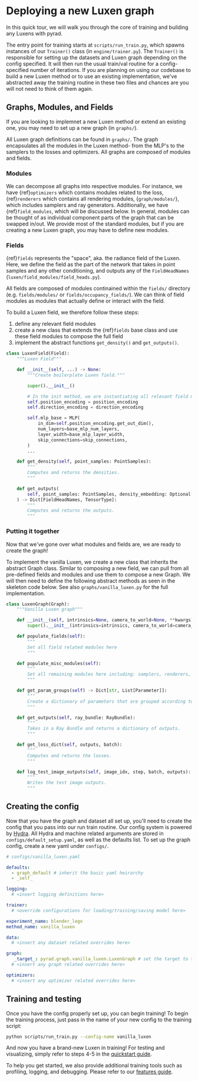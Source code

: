# Deploying a new Luxen graph

In this quick tour, we will walk you through the core of training and building any Luxens with pyrad.

The entry point for training starts at `scripts/run_train.py`, which spawns instances of our `Trainer()` class (in `engine/trainer.py`). The `Trainer()` is responsible for setting up the datasets and Luxen graph depending on the config specified. It will then run the usual train/val routine for a config-specified number of iterations. If you are planning on using our codebase to build a new Luxen method or to use an existing implementation, we've abstracted away the training routine in these two files and chances are you will not need to think of them again.

## Graphs, Modules, and Fields

If you are looking to implemnet a new Luxen method or extend an existing one, you may need to set up a new graph (in `graphs/`).

All Luxen graph definitions can be found in `graphs/`. The graph encapsulates all the modules in the Luxen method- from the MLP's to the samplers to the losses and optimizers. All graphs are composed of modules and fields.

### Modules
We can decompose all graphs into respective modules. For instance, we have {ref}`optimizers` which contains modules related to the loss, {ref}`renderers` which contains all rendering modules, {`graph/modules/`}, which includes samplers and ray generators. Additionally, we have {ref}`field_modules`, which will be discussed below.
In general, modules can be thought of as individual component parts of the graph that can be swapped in/out. We provide most of the standard modules, but if you are creating a new Luxen graph, you may have to define new modules.


### Fields

{ref}`fields` represents the "space", aka. the radiance field of the Luxen. Here, we define the field as the part of the network that takes in point samples and any other conditioning, and outputs any of the `FieldHeadNames` (`luxen/field_modules/field_heads.py`). 

All fields are composed of modules continained within the `fields/` directory (e.g. `fields/modules/` or `fields/occupancy_fields/`). We can think of field modules as modules that actually define or interact with the field. 

To build a Luxen field, we therefore follow these steps:
1. define any relevant field modules
2. create a new class that extends the {ref}`fields` base class and use these field modules to compose the full field
3. implement the abstract functions `get_density()` and `get_outputs()`.
   
```python
class LuxenField(Field):
    """Luxen Field"""

    def __init__(self, ...) -> None:
        """Create boilerplate Luxen field."""

        super().__init__()

        # In the init method, we are instantiating all relevant field modules
        self.position_encoding = position_encoding 
        self.direction_encoding = direction_encoding

        self.mlp_base = MLP(
            in_dim=self.position_encoding.get_out_dim(),
            num_layers=base_mlp_num_layers,
            layer_width=base_mlp_layer_width,
            skip_connections=skip_connections,
        )
        ...

    def get_density(self, point_samples: PointSamples):
        """
        Computes and returns the densities.
        """

    def get_outputs(
        self, point_samples: PointSamples, density_embedding: Optional[TensorType] = None
    ) -> Dict[FieldHeadNames, TensorType]:
        """
        Computes and returns the outputs.
        """
```

### Putting it together

Now that we've gone over what modules and fields are, we are ready to create the graph! 

To implement the vanilla Luxen, we create a new class that inherits the abstract Graph class. Similar to composing a new field, we can pull from all pre-defined fields and modules and use them to compose a new Graph. 
We will then need to define the following abstract methods as seen in the skeleton code below. See also `graphs/vanilla_luxen.py` for the full implementation.

```python
class LuxenGraph(Graph):
    """Vanilla Luxen graph"""

    def __init__(self, intrinsics=None, camera_to_world=None, **kwargs) -> None:
        super().__init__(intrinsics=intrinsics, camera_to_world=camera_to_world, **kwargs)

    def populate_fields(self):
        """
        Set all field related modules here
        """

    def populate_misc_modules(self):
        """
        Set all remaining modules here including: samplers, renderers, losses, and metrics
        """

    def get_param_groups(self) -> Dict[str, List[Parameter]]:
        """
        Create a dictionary of parameters that are grouped according to different optimizers
        """

    def get_outputs(self, ray_bundle: RayBundle):
        """
        Takes in a Ray Bundle and returns a dictionary of outputs.
        """

    def get_loss_dict(self, outputs, batch):
        """
        Computes and returns the losses.
        """

    def log_test_image_outputs(self, image_idx, step, batch, outputs):
        """
        Writes the test image outputs.
        """
```


## Creating the config

Now that you have the graph and dataset all set up, you'll need to create the config that you pass into our run train routine. Our config system is powered by [Hydra](https://hydra.cc/). All Hydra and machine related arguments are stored in `configs/default_setup.yaml`, as well as the defaults list.
To set up the graph config, create a new yaml under `configs/`.

```yaml
# configs/vanilla_luxen.yaml

defaults:
  - graph_default # inherit the basic yaml heirarchy
  - _self_

logging:
  # <insert logging definitions here>

trainer:
  # <override configurations for loading/training/saving model here>

experiment_name: blender_lego
method_name: vanilla_luxen

data:
  # <insert any dataset related overrides here>

graph:
   _target_: pyrad.graph.vanilla_luxen.LuxenGraph # set the target to the graph you defined
  # <insert any graph related overrides here>

optimizers:
  # <insert any optimizer related overrides here>
```

## Training and testing

Once you have the config properly set up, you can begin training! To begin the training process, just pass in the name of your new config to the training script:

```bash
python scripts/run_train.py --config-name vanilla_luxen
```

And now you have a brand-new Luxen in training! For testing and visualizing, simply refer to steps 4-5 in the [quickstart guide](https://github.com/plenoptix/pyrad#quickstart).

To help you get started, we also provide additional training tools such as profiling, logging, and debugging. Please refer to our [features guide](../tooling/index.rst).
